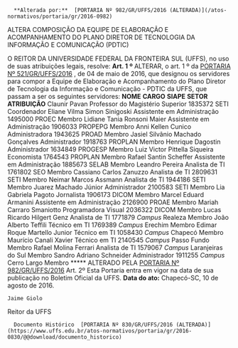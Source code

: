       **Alterada por:**  [PORTARIA Nº 982/GR/UFFS/2016 (ALTERADA)](/atos-normativos/portaria/gr/2016-0982) 

   ALTERA COMPOSIÇÃO DA EQUIPE DE ELABORAÇÃO E ACOMPANHAMENTO DO PLANO DIRETOR DE TECNOLOGIA DA INFORMAÇÃO E COMUNICAÇÃO (PDTIC)  

 O REITOR DA UNIVERSIDADE FEDERAL DA FRONTEIRA SUL (UFFS), no uso de suas atribuições legais, resolve:  **Art. 1**  **º**  ALTERAR, o art. 1 º da [PORTARIA Nº 521/GR/UFFS/2016](https://www.uffs.edu.br/atos-normativos/portaria/gr/2016-0521)  , de 04 de maio de 2016, que designou os servidores para compor a Equipe de Elaboração e Acompanhamento do Plano Diretor de Tecnologia da Informação e Comunicação - PDTIC da UFFS, que passam a ser os seguintes servidores:       **NOME**     **CARGO**     **SIAPE**     **SETOR**     **ATRIBUIÇÃO**      Claunir Pavan    Professor do Magistério Superior    1835372    SETI    Coordenador      Eliane Vilma Simon Sinigoski    Assistente em Administração    1495000    PROEC    Membro      Lidiane Tania Ronsoni Maier    Assistente em Administração    1906033    PROPEPG    Membro      Anni Kellen Cunico    Administradora    1943625    PROAD    Membro      Jasiel Silvânio Machado Gonçalves    Administrador    1918763    PROPLAN    Membro      Henrique Dagostin    Administrador    1634849    PROGESP    Membro      Luiz Victor Pittella Siqueira    Economista    1764543    PROPLAN    Membro      Rafael Santin Scheffer    Assistente em Administração    1885673    SELAB    Membro      Leandro Pereira    Analista de TI    1761802    SEO    Membro      Cassiano Carlos Zanuzzo    Analista de TI    2809631    SETI    Membro      Neimar Marcos Assmann    Analista de TI    1944186    SETI    Membro      Juarez Machado Júnior    Administrador    2100583    SETI    Membro      Lia Gabriela Pagoto    Jornalista    1906173    DICOM    Membro      Marcel Eduard Armanini    Assistente em Administração    2126900    PROAE    Membro      Mariah Carraro Smaniotto    Programadora Visual    2036322    DICOM    Membro      Lucas Ricardo Hilgert Genz    Analista de TI    1771879     *Campus*  Realeza    Membro      João Alberto Teffili    Técnico em TI    1769389     *Campus*  Erechim    Membro      Edimar Roque Martello Junior    Técnico em TI    1058430     *Campus*  Chapecó    Membro      Maurício Canali Xavier    Técnico em TI    2140545     *Campus*  Passo Fundo    Membro      Rafael Molina Ferrari    Analista de TI    1579067     *Campus*  Laranjeiras do Sul    Membro      Sandro Adriano Schneider    Administrador    1911255     *Campus*  Cerro Largo    Membro      ***** ALTERADO PELA [PORTARIA Nº 982/GR/UFFS/2016](https://www.uffs.edu.br/atos-normativos/portaria/gr/2016-0982)    Art. 2º Esta Portaria entra em vigor na data de sua publicação no Boletim Oficial da UFFS.      **Data do ato:** Chapecó-SC, 10 de agosto de 2016.   
 

    Jaime Giolo   
 Reitor da UFFS 

      Documento Histórico  [PORTARIA Nº 830/GR/UFFS/2016 (ALTERADA)](https://www.uffs.edu.br/atos-normativos/portaria/gr/2016-0830/@@download/documento_historico)     
      
